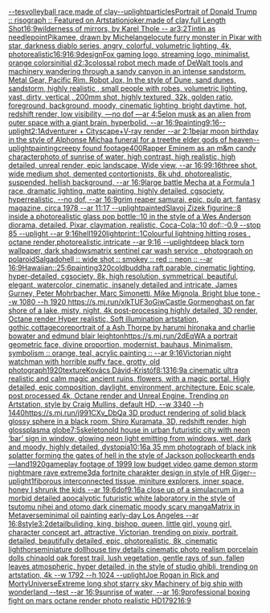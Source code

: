[--tes](https://www.ebank.nz/aiartgenerator?category=--tes)[volleyball race,made of clay](https://www.ebank.nz/aiartgenerator?category=volleyball%20race%2Cmade%20of%20clay)[--uplight](https://www.ebank.nz/aiartgenerator?category=--uplight)[particles](https://www.ebank.nz/aiartgenerator?category=particles)[Portrait of Donald Trump :: risograph :: Featured on Artstation](https://www.ebank.nz/aiartgenerator?category=Portrait%20of%20Donald%20Trump%20%3A%3A%20risograph%20%3A%3A%20Featured%20on%20Artstation)[joker,made of clay,full Length Shot](https://www.ebank.nz/aiartgenerator?category=joker%2Cmade%20of%20clay%2Cfull%20Length%20Shot)[16:9](https://www.ebank.nz/aiartgenerator?category=16%3A9)[wilderness of mirrors, by Karel Thole -- ar3:2](https://www.ebank.nz/aiartgenerator?category=wilderness%20of%20mirrors%2C%20by%20Karel%20Thole%20--%20ar3%3A2)[Tintin as needlepoint](https://www.ebank.nz/aiartgenerator?category=Tintin%20as%20needlepoint)[Pikamee, drawn by Michelangelo](https://www.ebank.nz/aiartgenerator?category=Pikamee%2C%20drawn%20by%20Michelangelo)[cute furry monster in Pixar with star, darkness diablo series, angry, colorful, volumetric lighting, 4k, photorealistic](https://www.ebank.nz/aiartgenerator?category=cute%20furry%20monster%20in%20Pixar%20with%20star%2C%20darkness%20diablo%20series%2C%20angry%2C%20colorful%2C%20volumetric%20lighting%2C%204k%2C%20photorealistic)[16:9](https://www.ebank.nz/aiartgenerator?category=16%3A9)[16:9](https://www.ebank.nz/aiartgenerator?category=16%3A9)[design](https://www.ebank.nz/aiartgenerator?category=design)[Fox gaming logo, streaming logo, minimalist, orange colors](https://www.ebank.nz/aiartgenerator?category=Fox%20gaming%20logo%2C%20streaming%20logo%2C%20minimalist%2C%20orange%20colors)[initial d](https://www.ebank.nz/aiartgenerator?category=initial%20d)[2:3](https://www.ebank.nz/aiartgenerator?category=2%3A3)[colossal robot mech made of DeWalt tools and machinery wandering through a sandy canyon in an intense sandstorm. Metal Gear, Pacific Rim, Robot Jox, In the style of Dune, sand dunes, sandstorm, highly realistic , small people with robes, volumetric lighting, vast, dirty, vertical , 200mm shot, highly textured, 32k, golden ratio, foreground, background, moody, cinematic lighting, bright daytime, hot, redshift render, low visibility, —no dof —ar 4:5](https://www.ebank.nz/aiartgenerator?category=colossal%20robot%20mech%20made%20of%20DeWalt%20tools%20and%20machinery%20wandering%20through%20a%20sandy%20canyon%20in%20an%20intense%20sandstorm.%20Metal%20Gear%2C%20Pacific%20Rim%2C%20Robot%20Jox%2C%20In%20the%20style%20of%20Dune%2C%20sand%20dunes%2C%20sandstorm%2C%20highly%20realistic%20%2C%20small%20people%20with%20robes%2C%20volumetric%20lighting%2C%20vast%2C%20dirty%2C%20vertical%20%2C%20200mm%20shot%2C%20highly%20textured%2C%2032k%2C%20golden%20ratio%2C%20foreground%2C%20background%2C%20moody%2C%20cinematic%20lighting%2C%20bright%20daytime%2C%20hot%2C%20redshift%20render%2C%20low%20visibility%2C%20%E2%80%94no%20dof%20%E2%80%94ar%204%3A5)[elon musk as an alien from outer space with a giant brain.  hyperbolid.  --ar 16:9](https://www.ebank.nz/aiartgenerator?category=elon%20musk%20as%20an%20alien%20from%20outer%20space%20with%20a%20giant%20brain.%20%20hyperbolid.%20%20--ar%2016%3A9)[painting](https://www.ebank.nz/aiartgenerator?category=painting)[9:16](https://www.ebank.nz/aiartgenerator?category=9%3A16)[--uplight](https://www.ebank.nz/aiartgenerator?category=--uplight)[2:1](https://www.ebank.nz/aiartgenerator?category=2%3A1)[Adventurer + Cityscape+V-ray render --ar 2:1](https://www.ebank.nz/aiartgenerator?category=Adventurer%20%2B%20Cityscape%2BV-ray%20render%20--ar%202%3A1)[bejar moon birthday in the style of Alphonse Micha](https://www.ebank.nz/aiartgenerator?category=bejar%20moon%20birthday%20in%20the%20style%20of%20Alphonse%20Micha)[a funeral for a tree](https://www.ebank.nz/aiartgenerator?category=a%20funeral%20for%20a%20tree)[the elder gods of heaven](https://www.ebank.nz/aiartgenerator?category=the%20elder%20gods%20of%20heaven)[--uplight](https://www.ebank.nz/aiartgenerator?category=--uplight)[painting](https://www.ebank.nz/aiartgenerator?category=painting)[creepy found footage](https://www.ebank.nz/aiartgenerator?category=creepy%20found%20footage)[400](https://www.ebank.nz/aiartgenerator?category=400)[Rapper Eminem as an m&m candy character](https://www.ebank.nz/aiartgenerator?category=Rapper%20Eminem%20as%20an%20m%26m%20candy%20character)[photo of sunrise of water, high contrast, high realistic, high detailed, unreal render, epic landscape, Wide view, --ar 16:9](https://www.ebank.nz/aiartgenerator?category=photo%20of%20sunrise%20of%20water%2C%20high%20contrast%2C%20high%20realistic%2C%20high%20detailed%2C%20unreal%20render%2C%20epic%20landscape%2C%20Wide%20view%2C%20--ar%2016%3A9)[9:16](https://www.ebank.nz/aiartgenerator?category=9%3A16)[three shot, wide medium shot, demented contortionists, 8k uhd, photorealistic, suspended, hellish background, --ar 16:9](https://www.ebank.nz/aiartgenerator?category=three%20shot%2C%20wide%20medium%20shot%2C%20demented%20contortionists%2C%208k%20uhd%2C%20photorealistic%2C%20suspended%2C%20hellish%20background%2C%20--ar%2016%3A9)[large battle Mecha at a Formula 1 race, dramatic lighting, matte painting, highly detailed, cgsociety, hyperrealistic, --no dof, --ar 16:9](https://www.ebank.nz/aiartgenerator?category=large%20battle%20Mecha%20at%20a%20Formula%201%20race%2C%20dramatic%20lighting%2C%20matte%20painting%2C%20highly%20detailed%2C%20cgsociety%2C%20hyperrealistic%2C%20--no%20dof%2C%20--ar%2016%3A9)[grim reaper samurai, epic, pulp art, fantasy magazine, circa 1978 --ar 11:17 --uplight](https://www.ebank.nz/aiartgenerator?category=grim%20reaper%20samurai%2C%20epic%2C%20pulp%20art%2C%20fantasy%20magazine%2C%20circa%201978%20--ar%2011%3A17%20--uplight)[painted](https://www.ebank.nz/aiartgenerator?category=painted)[Slavoj Zizek figurine::8 inside a photorealistic glass pop bottle::10 in the style of a Wes Anderson diorama, detailed, Pixar, claymation, realistic,  Coca-Cola::10 dof::-0.9 --stop 85 --uplight --ar 9:16](https://www.ebank.nz/aiartgenerator?category=Slavoj%20Zizek%20figurine%3A%3A8%20inside%20a%20photorealistic%20glass%20pop%20bottle%3A%3A10%20in%20the%20style%20of%20a%20Wes%20Anderson%20diorama%2C%20detailed%2C%20Pixar%2C%20claymation%2C%20realistic%2C%20%20Coca-Cola%3A%3A10%20dof%3A%3A-0.9%20--stop%2085%20--uplight%20--ar%209%3A16)[hell](https://www.ebank.nz/aiartgenerator?category=hell)[1920](https://www.ebank.nz/aiartgenerator?category=1920)[light](https://www.ebank.nz/aiartgenerator?category=light)[print::1](https://www.ebank.nz/aiartgenerator?category=print%3A%3A1)[Colourful lightning hitting roses , octane render,photorealistic,intricate --ar 9:16 --uplight](https://www.ebank.nz/aiartgenerator?category=Colourful%20lightning%20hitting%20roses%20%2C%20octane%20render%2Cphotorealistic%2Cintricate%20--ar%209%3A16%20--uplight)[deep black torn wallpaper, dark shadows](https://www.ebank.nz/aiartgenerator?category=deep%20black%20torn%20wallpaper%2C%20dark%20shadows)[matrix sentinel car wash service , photograph on polaroid](https://www.ebank.nz/aiartgenerator?category=matrix%20sentinel%20car%20wash%20service%20%2C%20photograph%20on%20polaroid)[Salgado](https://www.ebank.nz/aiartgenerator?category=Salgado)[hell :: wide shot :: smokey :: red :: neon :: --ar 16:9](https://www.ebank.nz/aiartgenerator?category=hell%20%3A%3A%20wide%20shot%20%3A%3A%20smokey%20%3A%3A%20red%20%3A%3A%20neon%20%3A%3A%20--ar%2016%3A9)[Hawaiian::2](https://www.ebank.nz/aiartgenerator?category=Hawaiian%3A%3A2)[5:6](https://www.ebank.nz/aiartgenerator?category=5%3A6)[painting](https://www.ebank.nz/aiartgenerator?category=painting)[320](https://www.ebank.nz/aiartgenerator?category=320)[cold](https://www.ebank.nz/aiartgenerator?category=cold)[buddha raft parable, cinematic lighting, hyper-detailed, cgsociety, 8k, high resolution, symmetrical, beautiful, elegant, watercolor, cinematic, insanely detailed and intricate, James Gurney, Peter Mohrbacher, Marc Simonetti, Mike Mignola, Bright blue tone,--w 1080 --h 1920 <https://s.mj.run/xlkTUF3oGiw>](https://www.ebank.nz/aiartgenerator?category=buddha%20raft%20parable%2C%20cinematic%20lighting%2C%20hyper-detailed%2C%20cgsociety%2C%208k%2C%20high%20resolution%2C%20symmetrical%2C%20beautiful%2C%20elegant%2C%20watercolor%2C%20cinematic%2C%20insanely%20detailed%20and%20intricate%2C%20James%20Gurney%2C%20Peter%20Mohrbacher%2C%20Marc%20Simonetti%2C%20Mike%20Mignola%2C%20Bright%20blue%20tone%2C--w%201080%20--h%201920%20%3Chttps%3A//s.mj.run/xlkTUF3oGiw%3E)[Castle Gormenghast on far shore of a lake, misty, night, 4k post-processing highly detailed, 3D render, Octane render Hyper realistic, Soft illumination artstation, gothic,](https://www.ebank.nz/aiartgenerator?category=Castle%20Gormenghast%20on%20far%20shore%20of%20a%20lake%2C%20misty%2C%20night%2C%204k%20post-processing%20highly%20detailed%2C%203D%20render%2C%20Octane%20render%20Hyper%20realistic%2C%20Soft%20illumination%20artstation%2C%20gothic%2C)[cottagecore](https://www.ebank.nz/aiartgenerator?category=cottagecore)[portrait of a Ash Thorpe by harumi hironaka and charlie bowater and edmund blair leighton](https://www.ebank.nz/aiartgenerator?category=portrait%20of%20a%20Ash%20Thorpe%20by%20harumi%20hironaka%20and%20charlie%20bowater%20and%20edmund%20blair%20leighton)[https://s.mj.run/2dEqWA  a portrait geometric face, divine proportion, modernist, bauhaus, Minimalism, symbolism :: orange, teal, acrylic painting :: --ar 9:16](https://www.ebank.nz/aiartgenerator?category=https%3A//s.mj.run/2dEqWA%20%20a%20portrait%20geometric%20face%2C%20divine%20proportion%2C%20modernist%2C%20bauhaus%2C%20Minimalism%2C%20symbolism%20%3A%3A%20orange%2C%20teal%2C%20acrylic%20painting%20%3A%3A%20--ar%209%3A16)[Victorian night watchman with horrible puffy face, grotty, old photograph](https://www.ebank.nz/aiartgenerator?category=Victorian%20night%20watchman%20with%20horrible%20puffy%20face%2C%20grotty%2C%20old%20photograph)[1920](https://www.ebank.nz/aiartgenerator?category=1920)[texture](https://www.ebank.nz/aiartgenerator?category=texture)[Kovács Dávid-Kristóf](https://www.ebank.nz/aiartgenerator?category=Kov%C3%A1cs%20D%C3%A1vid-Krist%C3%B3f)[8:13](https://www.ebank.nz/aiartgenerator?category=8%3A13)[16:9](https://www.ebank.nz/aiartgenerator?category=16%3A9)[a cinematic ultra realistic and calm magic ancient ruins, flowers, with a magic portal. Higly detailed, epic composition, daylight. environment, architecture. Epic scale, post processed 4k, Octane render and Unreal Engine. Trending on Artstation, style by Craig Mullins, default HD, --w 3340 --h 1440](https://www.ebank.nz/aiartgenerator?category=a%20cinematic%20ultra%20realistic%20and%20calm%20magic%20ancient%20ruins%2C%20flowers%2C%20with%20a%20magic%20portal.%20Higly%20detailed%2C%20epic%20composition%2C%20daylight.%20environment%2C%20architecture.%20Epic%20scale%2C%20post%20processed%204k%2C%20Octane%20render%20and%20Unreal%20Engine.%20Trending%20on%20Artstation%2C%20style%20by%20Craig%20Mullins%2C%20default%20HD%2C%20--w%203340%20--h%201440)[<https://s.mj.run/j991CXv_DbQ>](https://www.ebank.nz/aiartgenerator?category=%3Chttps%3A//s.mj.run/j991CXv_DbQ%3E)[a 3D product rendering of solid black glossy sphere in a black room, Shiro Kuramata, 3D, redshift render, high gloss](https://www.ebank.nz/aiartgenerator?category=a%203D%20product%20rendering%20of%20solid%20black%20glossy%20sphere%20in%20a%20black%20room%2C%20Shiro%20Kuramata%2C%203D%2C%20redshift%20render%2C%20high%20gloss)[plasma globe](https://www.ebank.nz/aiartgenerator?category=plasma%20globe)[7:5](https://www.ebank.nz/aiartgenerator?category=7%3A5)[skeleton](https://www.ebank.nz/aiartgenerator?category=skeleton)[old house in urban futuristic city with neon ‘bar’ sign in window, glowing neon light emitting from windows, wet, dark and moody, highly detailed, dystopia](https://www.ebank.nz/aiartgenerator?category=old%20house%20in%20urban%20futuristic%20city%20with%20neon%20%E2%80%98bar%E2%80%99%20sign%20in%20window%2C%20glowing%20neon%20light%20emitting%20from%20windows%2C%20wet%2C%20dark%20and%20moody%2C%20highly%20detailed%2C%20dystopia)[10:16](https://www.ebank.nz/aiartgenerator?category=10%3A16)[a 35 mm photograph of black ink splatter forming the gates of hell in the style of Jackson pollock](https://www.ebank.nz/aiartgenerator?category=a%2035%20mm%20photograph%20of%20black%20ink%20splatter%20forming%20the%20gates%20of%20hell%20in%20the%20style%20of%20Jackson%20pollock)[earth ends —land](https://www.ebank.nz/aiartgenerator?category=earth%20ends%20%E2%80%94land)[1920](https://www.ebank.nz/aiartgenerator?category=1920)[gameplay footage of 1999 low budget video game demon storm nightmare rave extreme](https://www.ebank.nz/aiartgenerator?category=gameplay%20footage%20of%201999%20low%20budget%20video%20game%20demon%20storm%20nightmare%20rave%20extreme)[3d](https://www.ebank.nz/aiartgenerator?category=3d)[a fortnite charakter design in style of HR Giger](https://www.ebank.nz/aiartgenerator?category=a%20fortnite%20charakter%20design%20in%20style%20of%20HR%20Giger)[--uplight](https://www.ebank.nz/aiartgenerator?category=--uplight)[1](https://www.ebank.nz/aiartgenerator?category=1)[fiborous interconnected tissue, miniture explorers, inner space, honey I shrunk the kids --ar 19:6](https://www.ebank.nz/aiartgenerator?category=fiborous%20interconnected%20tissue%2C%20miniture%20explorers%2C%20inner%20space%2C%20honey%20I%20shrunk%20the%20kids%20--ar%2019%3A6)[dof](https://www.ebank.nz/aiartgenerator?category=dof)[9:16](https://www.ebank.nz/aiartgenerator?category=9%3A16)[a close up of a simulacrum in a morbid detailed apocalyptic futuristic white laboratory in the style of tsutomu nihei and otomo dark cinematic moody scary manga](https://www.ebank.nz/aiartgenerator?category=a%20close%20up%20of%20a%20simulacrum%20in%20a%20morbid%20detailed%20apocalyptic%20futuristic%20white%20laboratory%20in%20the%20style%20of%20tsutomu%20nihei%20and%20otomo%20dark%20cinematic%20moody%20scary%20manga)[Matrix in Metaverse](https://www.ebank.nz/aiartgenerator?category=Matrix%20in%20Metaverse)[minimal oil painting early-day Los Angeles --ar 16:8](https://www.ebank.nz/aiartgenerator?category=minimal%20oil%20painting%20early-day%20Los%20Angeles%20--ar%2016%3A8)[style](https://www.ebank.nz/aiartgenerator?category=style)[3:2](https://www.ebank.nz/aiartgenerator?category=3%3A2)[detail](https://www.ebank.nz/aiartgenerator?category=detail)[buliding, king, bishop, queen, little girl, young girl, character concept art, attractive, Victorian, trending on pixiv, portrait, detailed, beautifully detailed, epic, photorealistic, 8k, cinematic light](https://www.ebank.nz/aiartgenerator?category=buliding%2C%20king%2C%20bishop%2C%20queen%2C%20little%20girl%2C%20young%20girl%2C%20character%20concept%20art%2C%20attractive%2C%20Victorian%2C%20trending%20on%20pixiv%2C%20portrait%2C%20detailed%2C%20beautifully%20detailed%2C%20epic%2C%20photorealistic%2C%208k%2C%20cinematic%20light)[horse](https://www.ebank.nz/aiartgenerator?category=horse)[miniature dollhouse tiny details cinematic photo realism porcelain dolls china](https://www.ebank.nz/aiartgenerator?category=miniature%20dollhouse%20tiny%20details%20cinematic%20photo%20realism%20porcelain%20dolls%20china)[old oak forest trail, lush vegetation, gentle rays of sun, fallen leaves atmospheric, hyper detailed, in the style of studio ghibli, trending on artstation, 4k --w 1792 --h 1024 --uplight](https://www.ebank.nz/aiartgenerator?category=old%20oak%20forest%20trail%2C%20lush%20vegetation%2C%20gentle%20rays%20of%20sun%2C%20fallen%20leaves%20atmospheric%2C%20hyper%20detailed%2C%20in%20the%20style%20of%20studio%20ghibli%2C%20trending%20on%20artstation%2C%204k%20--w%201792%20--h%201024%20--uplight)[Joe Rogan in Rick and Morty](https://www.ebank.nz/aiartgenerator?category=Joe%20Rogan%20in%20Rick%20and%20Morty)[Universe](https://www.ebank.nz/aiartgenerator?category=Universe)[Extreme long shot starry sky Machinery of big ship with wonderland --test --ar 16:9](https://www.ebank.nz/aiartgenerator?category=Extreme%20long%20shot%20starry%20sky%20Machinery%20of%20big%20ship%20with%20wonderland%20--test%20--ar%2016%3A9)[sunrise of water, --ar 16:9](https://www.ebank.nz/aiartgenerator?category=sunrise%20of%20water%2C%20--ar%2016%3A9)[professional boxing fight on mars octane render photo realistic HD](https://www.ebank.nz/aiartgenerator?category=professional%20boxing%20fight%20on%20mars%20octane%20render%20photo%20realistic%20HD)[1792](https://www.ebank.nz/aiartgenerator?category=1792)[16:9](https://www.ebank.nz/aiartgenerator?category=16%3A9)